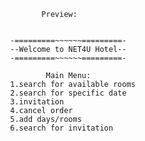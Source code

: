                                             Preview:


                                     -=========~~~~~~=========-
                                     --Welcome to NET4U Hotel--
                                     -=========~~~~~~=========-

                                             Main Menu:
                                     1.search for available rooms
                                     2.search for specific date
                                     3.invitation
                                     4.cancel order
                                     5.add days/rooms
                                     6.search for invitation